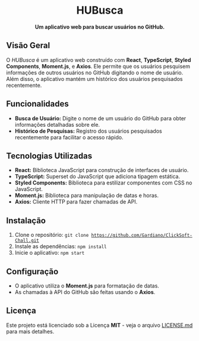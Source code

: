 
<!-- Mantenha o título, substitua "SeuNome" pelo seu nome de usuário no GitHub -->
<h1 align="center">HUBusca</h1>

<p align="center">
  <strong>Um aplicativo web para buscar usuários no GitHub.</strong>
</p>

## Visão Geral

O <em>HUBusca</em> é um aplicativo web construído com <b>React</b>, <b>TypeScript</b>, <b>Styled Components</b>, <b>Moment.js</b>, e <b>Axios</b>. Ele permite que os usuários pesquisem informações de outros usuários no GitHub digitando o nome de usuário. Além disso, o aplicativo mantém um histórico dos usuários pesquisados recentemente.

## Funcionalidades

- **Busca de Usuário:** Digite o nome de um usuário do GitHub para obter informações detalhadas sobre ele.
- **Histórico de Pesquisas:** Registro dos usuários pesquisados recentemente para facilitar o acesso rápido.

## Tecnologias Utilizadas
- <b>React:</b> Biblioteca JavaScript para construção de interfaces de usuário.
- <b>TypeScript:</b> Superset do JavaScript que adiciona tipagem estática.
- <b>Styled Components:</b> Biblioteca para estilizar componentes com CSS no JavaScript.
- <b>Moment.js:</b> Biblioteca para manipulação de datas e horas.
- <b>Axios:</b> Cliente HTTP para fazer chamadas de API.

## Instalação

1. Clone o repositório: <code>git clone https://github.com/Gardiano/ClickSoft-Chall.git</code>
2. Instale as dependências: <code>npm install</code>
3. Inicie o aplicativo: <code>npm start</code>

## Configuração

- O aplicativo utiliza o <b>Moment.js</b> para formatação de datas.
- As chamadas à API do GitHub são feitas usando o <b>Axios</b>.

## Licença

Este projeto está licenciado sob a Licença <b>MIT</b> - veja o arquivo <a href="LICENSE.md">LICENSE.md</a> para mais detalhes.
